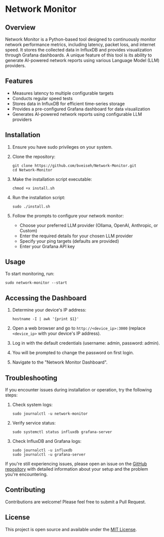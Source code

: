 # Network Monitor

## Overview

Network Monitor is a Python-based tool designed to continuously monitor network performance metrics, including latency, packet loss, and internet speed. It stores the collected data in InfluxDB and provides visualization through Grafana dashboards. A unique feature of this tool is its ability to generate AI-powered network reports using various Language Model (LLM) providers.

## Features

- Measures latency to multiple configurable targets
- Conducts regular speed tests
- Stores data in InfluxDB for efficient time-series storage
- Provides a pre-configured Grafana dashboard for data visualization
- Generates AI-powered network reports using configurable LLM providers

## Installation

1. Ensure you have sudo privileges on your system.

2. Clone the repository:
   ```
   git clone https://github.com/bveiseh/Network-Monitor.git
   cd Network-Monitor
   ```

3. Make the installation script executable:
   ```
   chmod +x install.sh
   ```

4. Run the installation script:
   ```
   sudo ./install.sh
   ```

5. Follow the prompts to configure your network monitor:
   - Choose your preferred LLM provider (Ollama, OpenAI, Anthropic, or Custom)
   - Enter the required details for your chosen LLM provider
   - Specify your ping targets (defaults are provided)
   - Enter your Grafana API key

## Usage

To start monitoring, run:

```
sudo network-monitor --start
```

## Accessing the Dashboard

1. Determine your device's IP address:
   ```
   hostname -I | awk '{print $1}'
   ```

2. Open a web browser and go to `http://<device_ip>:3000` (replace `<device_ip>` with your device's IP address).

3. Log in with the default credentials (username: admin, password: admin).

4. You will be prompted to change the password on first login.

5. Navigate to the "Network Monitor Dashboard".

## Troubleshooting

If you encounter issues during installation or operation, try the following steps:

1. Check system logs:
   ```
   sudo journalctl -u network-monitor
   ```

2. Verify service status:
   ```
   sudo systemctl status influxdb grafana-server
   ```

3. Check InfluxDB and Grafana logs:
   ```
   sudo journalctl -u influxdb
   sudo journalctl -u grafana-server
   ```

If you're still experiencing issues, please open an issue on the [GitHub repository](https://github.com/bveiseh/Network-Monitor) with detailed information about your setup and the problem you're encountering.

## Contributing

Contributions are welcome! Please feel free to submit a Pull Request.

## License

This project is open source and available under the [MIT License](LICENSE).
